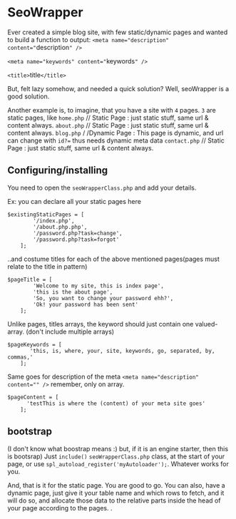 SeoWrapper
===========================

Ever created a simple blog site, with few static/dynamic pages and wanted to build a function to output:
`<meta name="description" content="`description`" />`

`<meta name="keywords" content="`keywords`" />`

`<title>`title`</title>`
	
But, felt lazy somehow, and needed a quick solution? Well, seoWrapper is a good solution. 


Another example is, to imagine, that you have a site with `4` pages. `3` are static pages, like 
        `home.php` // Static Page : just static stuff, same url & content always. 
        `about.php` // Static Page : just static stuff, same url & content always. 
        `blog.php` / /Dynamic Page : This page is dynamic, and url can change with `id?=` thus needs dynamic meta data
        `contact.php` // Static Page : just static stuff, same url & content always. 
        

## Configuring/installing

You need to open the `seoWrapperClass.php` and add your details. 

Ex:  you can declare all your static pages here

    $existingStaticPages = [
            '/index.php',
            '/about.php.php',
            '/password.php?task=change',
            '/password.php?task=forgot'
        ];
		 


..and costume titles for each of the above mentioned pages(pages must relate to the title in pattern)

    $pageTitle = [
            'Welcome to my site, this is index page',
            'this is the about page',
            'So, you want to change your password ehh?',
            'Ok! your password has been sent'
        ];



Unlike pages, titles arrays, the keyword should just contain one valued-array. (don't include multiple arrays)

    $pageKeywords = [
           'this, is, where, your, site, keywords, go, separated, by, commas,'
        ];


Same goes for description of the meta `<meta name="description" content="" />` remember, only on array.

    $pageContent = [
          'testThis is where the (content) of your meta site goes'
        ];



## bootstrap  
(I don't know what boostrap means :) but, if it is an engine starter, then this is bootsrap)
Just `include()` `seoWrapperClass.php` class, at the start of your page, or use `spl_autoload_register('myAutoloader');`. Whatever works for you. 




And, that is it for the static page. You are good to go. You can also, have a dynamic page, just give  it your table name and which rows to fetch, and it will do so, and allocate those data to the relative parts inside the head of your page according to the pages. .



